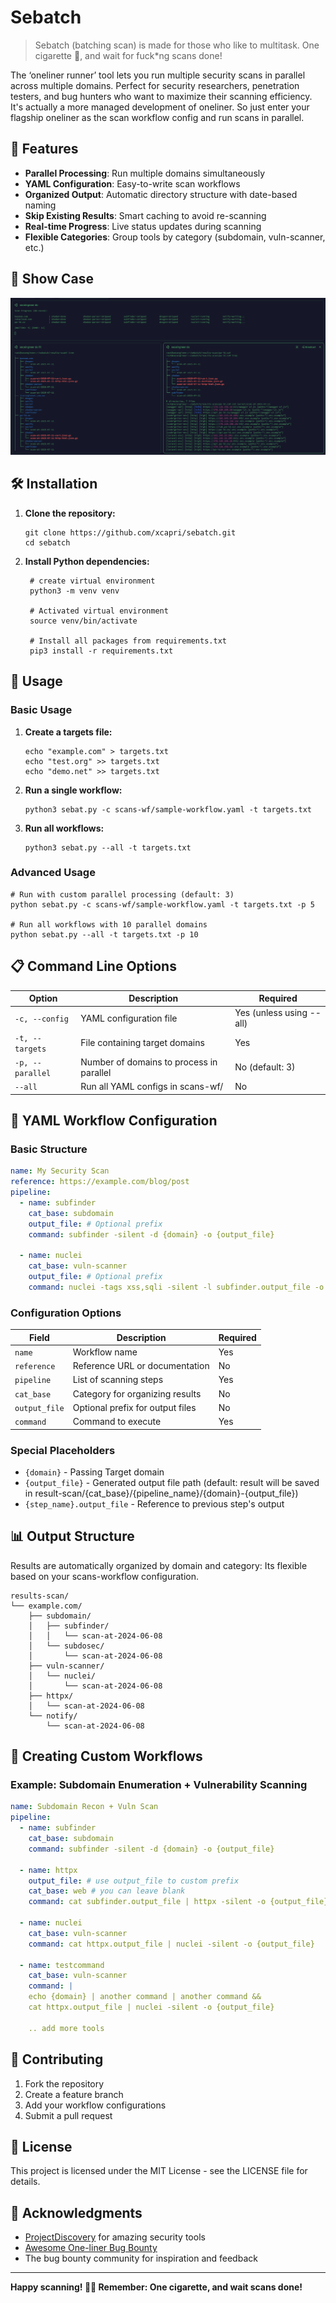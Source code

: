 # Sebatch 
> Sebatch (batching scan) is made for those who like to multitask. One cigarette 🚬, and wait for fuck*ng scans done!

The ‘oneliner runner’ tool lets you run multiple security scans in parallel across multiple domains. Perfect for security researchers, penetration testers, and bug hunters who want to maximize their scanning efficiency. It's actually a more managed development of oneliner. So just enter your flagship oneliner as the scan workflow config and run scans in parallel.

## 🚀 Features

- **Parallel Processing**: Run multiple domains simultaneously
- **YAML Configuration**: Easy-to-write scan workflows
- **Organized Output**: Automatic directory structure with date-based naming
- **Skip Existing Results**: Smart caching to avoid re-scanning
- **Real-time Progress**: Live status updates during scanning
- **Flexible Categories**: Group tools by category (subdomain, vuln-scanner, etc.)

## 👀 Show Case

![Sebatch Showcase](docs/sc.png)

## 🛠️ Installation

1. **Clone the repository:**
   ```
   git clone https://github.com/xcapri/sebatch.git
   cd sebatch
   ```

2. **Install Python dependencies:**
   ```
    # create virtual environment
    python3 -m venv venv

    # Activated virtual environment
    source venv/bin/activate

    # Install all packages from requirements.txt
    pip3 install -r requirements.txt
   ```

## 📝 Usage

### Basic Usage

1. **Create a targets file:**
   ```
   echo "example.com" > targets.txt
   echo "test.org" >> targets.txt
   echo "demo.net" >> targets.txt
   ```

2. **Run a single workflow:**
   ```
   python3 sebat.py -c scans-wf/sample-workflow.yaml -t targets.txt
   ```

3. **Run all workflows:**
   ```
   python3 sebat.py --all -t targets.txt
   ```

### Advanced Usage

```
# Run with custom parallel processing (default: 3)
python sebat.py -c scans-wf/sample-workflow.yaml -t targets.txt -p 5

# Run all workflows with 10 parallel domains
python sebat.py --all -t targets.txt -p 10
```

## 📋 Command Line Options

| Option | Description | Required |
|--------|-------------|----------|
| `-c, --config` | YAML configuration file | Yes (unless using --all) |
| `-t, --targets` | File containing target domains | Yes |
| `-p, --parallel` | Number of domains to process in parallel | No (default: 3) |
| `--all` | Run all YAML configs in scans-wf/ | No |

## 📄 YAML Workflow Configuration

### Basic Structure

```yaml
name: My Security Scan
reference: https://example.com/blog/post
pipeline:
  - name: subfinder
    cat_base: subdomain
    output_file: # Optional prefix
    command: subfinder -silent -d {domain} -o {output_file}
  
  - name: nuclei
    cat_base: vuln-scanner
    output_file: # Optional prefix
    command: nuclei -tags xss,sqli -silent -l subfinder.output_file -o {output_file}
```

### Configuration Options

| Field | Description | Required |
|-------|-------------|----------|
| `name` | Workflow name | Yes |
| `reference` | Reference URL or documentation | No |
| `pipeline` | List of scanning steps | Yes |
| `cat_base` | Category for organizing results | No |
| `output_file` | Optional prefix for output files | No |
| `command` | Command to execute | Yes |

### Special Placeholders

- `{domain}` - Passing Target domain
- `{output_file}` - Generated output file path (default: result will be saved in result-scan/{cat_base}/{pipeline_name}/{domain}-{output_file})
- `{step_name}.output_file` - Reference to previous step's output

## 📊 Output Structure

Results are automatically organized by domain and category:
Its flexible based on your scans-workflow configuration.

```
results-scan/
└── example.com/
    ├── subdomain/
    │   ├── subfinder/
    │   │   └── scan-at-2024-06-08
    │   └── subdosec/
    │       └── scan-at-2024-06-08
    ├── vuln-scanner/
    │   └── nuclei/
    │       └── scan-at-2024-06-08
    ├── httpx/
    │   └── scan-at-2024-06-08
    └── notify/
        └── scan-at-2024-06-08
```

## 🔧 Creating Custom Workflows

### Example: Subdomain Enumeration + Vulnerability Scanning

```yaml
name: Subdomain Recon + Vuln Scan
pipeline:
  - name: subfinder
    cat_base: subdomain
    command: subfinder -silent -d {domain} -o {output_file}
  
  - name: httpx
    output_file: # use output_file to custom prefix
    cat_base: web # you can leave blank
    command: cat subfinder.output_file | httpx -silent -o {output_file}
  
  - name: nuclei
    cat_base: vuln-scanner
    command: cat httpx.output_file | nuclei -silent -o {output_file}

  - name: testcommand
    cat_base: vuln-scanner
    command: |
    echo {domain} | another command | another command &&
    cat httpx.output_file | nuclei -silent -o {output_file}

    .. add more tools 
```


## 🤝 Contributing

1. Fork the repository
2. Create a feature branch
3. Add your workflow configurations
4. Submit a pull request

## 📄 License

This project is licensed under the MIT License - see the LICENSE file for details.

## 🙏 Acknowledgments

- [ProjectDiscovery](https://projectdiscovery.io/) for amazing security tools
- [Awesome One-liner Bug Bounty](https://github.com/dwisiswant0/awesome-oneliner-bugbounty)
- The bug bounty community for inspiration and feedback

---

**Happy scanning! 🚬💨 Remember: One cigarette, and wait scans done!** 
